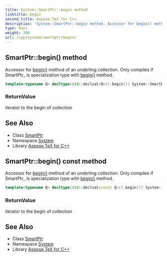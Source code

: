 ```yaml
---
title: System::SmartPtr::begin method
linktitle: begin
second_title: Aspose.TeX for C++
description: 'System::SmartPtr::begin method. Accessor for begin() method of an underling collection. Only compiles if SmartPtr_ is specialization type with begin() method in C++.'
type: docs
weight: 300
url: /cpp/system/smartptr/begin/
---
```

## SmartPtr::begin() method


Accessor for [begin()](./) method of an underling collection. Only compiles if SmartPtr_ is specialization type with [begin()](./) method.

```cpp
template<typename Q> decltype(std::declval<Q>().begin()) System::SmartPtr<T>::begin()
```


### ReturnValue

iterator to the begin of collection

## See Also

* Class [SmartPtr](../)
* Namespace [System](../../)
* Library [Aspose.TeX for C++](../../../)
## SmartPtr::begin() const method


Accessor for [begin()](./) method of an underling collection. Only compiles if SmartPtr_ is specialization type with [begin()](./) method.

```cpp
template<typename Q> decltype(std::declval<const Q>().begin()) System::SmartPtr<T>::begin() const
```


### ReturnValue

iterator to the begin of collection

## See Also

* Class [SmartPtr](../)
* Namespace [System](../../)
* Library [Aspose.TeX for C++](../../../)
